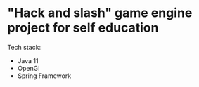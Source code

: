 # "Hack and slash" game engine project for self education

Tech stack:
- Java 11
- OpenGl
- Spring Framework
